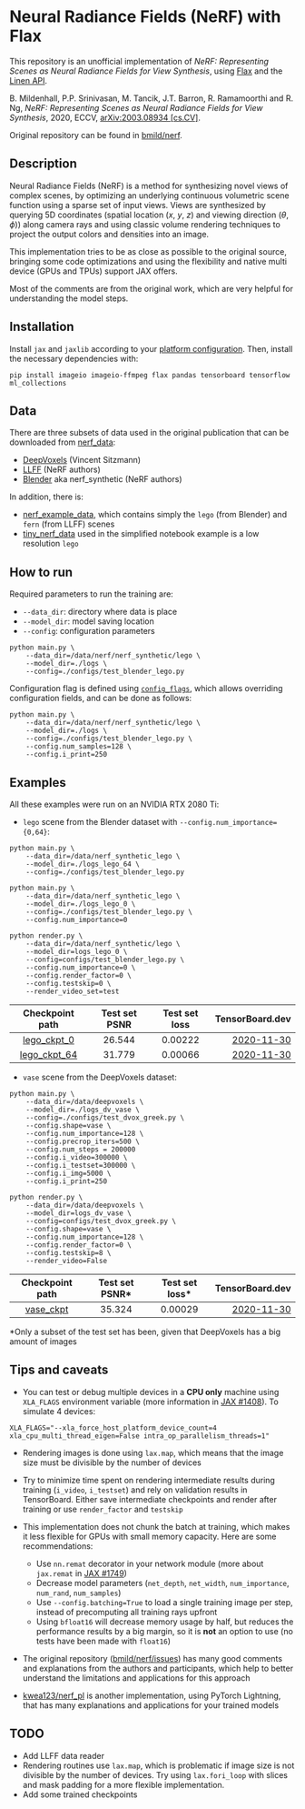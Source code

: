 # Neural Radiance Fields (NeRF) with Flax

This repository is an unofficial implementation of *NeRF: Representing Scenes as Neural Radiance Fields for View Synthesis*, using [Flax](https://github.com/google/flax) and the [Linen API](https://github.com/google/flax/tree/master/flax/linen).

B. Mildenhall, P.P. Srinivasan, M. Tancik, J.T. Barron, R. Ramamoorthi and R. Ng, *NeRF: Representing Scenes as Neural Radiance Fields for View Synthesis*, 2020, ECCV, [arXiv:2003.08934 [cs.CV]](https://arxiv.org/abs/2003.08934).

Original repository can be found in [bmild/nerf](https://github.com/bmild/nerf).

## Description

Neural Radiance Fields (NeRF) is a method for synthesizing novel views of complex scenes, by optimizing an underlying continuous volumetric scene function using a sparse set of input views. Views are synthesized by querying 5D coordinates (spatial location (*x*, *y*, *z*) and viewing direction (*θ*, *ϕ*)) along camera rays and using classic volume rendering techniques to project the output colors and densities into an image.

This implementation tries to be as close as possible to the original source, bringing some code optimizations and using the flexibility and native multi device (GPUs and TPUs) support JAX offers.

Most of the comments are from the original work, which are very helpful for understanding the model steps.

## Installation

Install `jax` and `jaxlib` according to your [platform configuration](https://github.com/google/jax#installation). Then, install the necessary dependencies with:

```
pip install imageio imageio-ffmpeg flax pandas tensorboard tensorflow ml_collections
```

## Data

There are three subsets of data used in the original publication that can be downloaded from [nerf_data](https://drive.google.com/drive/folders/128yBriW1IG_3NJ5Rp7APSTZsJqdJdfc1):
- [DeepVoxels](https://drive.google.com/open?id=1lUvJWB6oFtT8EQ_NzBrXnmi25BufxRfl) (Vincent Sitzmann)
- [LLFF](https://drive.google.com/drive/folders/14boI-o5hGO9srnWaaogTU5_ji7wkX2S7) (NeRF authors)
- [Blender](https://drive.google.com/drive/folders/1JDdLGDruGNXWnM1eqY1FNL9PlStjaKWi) aka nerf_synthetic (NeRF authors)

In addition, there is:
- [nerf_example_data](https://people.eecs.berkeley.edu/~bmild/nerf/nerf_example_data.zip), which contains simply the `lego` (from Blender) and `fern` (from LLFF) scenes
- [tiny_nerf_data](https://people.eecs.berkeley.edu/~bmild/nerf/tiny_nerf_data.npz) used in the simplified notebook example is a low resolution `lego`

## How to run

Required parameters to run the training are:
- `--data_dir`: directory where data is place
- `--model_dir`: model saving location
- `--config`: configuration parameters

```
python main.py \
    --data_dir=/data/nerf/nerf_synthetic/lego \
    --model_dir=./logs \
    --config=./configs/test_blender_lego.py
```

Configuration flag is defined using [`config_flags`](https://github.com/google/ml_collections/tree/master#config-flags), which allows overriding configuration fields, and can be done as follows:

```
python main.py \
    --data_dir=/data/nerf/nerf_synthetic/lego \
    --model_dir=./logs \
    --config=./configs/test_blender_lego.py \
    --config.num_samples=128 \
    --config.i_print=250
```

## Examples

All these examples were run on an NVIDIA RTX 2080 Ti:

- `lego` scene from the Blender dataset with `--config.num_importance={0,64}`:

```
python main.py \
    --data_dir=/data/nerf_synthetic_lego \
    --model_dir=./logs_lego_64 \
    --config=./configs/test_blender_lego.py
```

```
python main.py \
    --data_dir=/data/nerf_synthetic_lego \
    --model_dir=./logs_lego_0 \
    --config=./configs/test_blender_lego.py \
    --config.num_importance=0

python render.py \
    --data_dir=/data/nerf_synthetic/lego \
    --model_dir=logs_lego_0 \
    --config=configs/test_blender_lego.py \
    --config.num_importance=0 \
    --config.render_factor=0 \
    --config.testskip=0 \
    --render_video_set=test
```

Checkpoint path | Test set PSNR | Test set loss | TensorBoard.dev
:---------------: | :-------------: | :-------------: |---------------:
[lego_ckpt_0](https://drive.google.com/drive/folders/1h0r4ePMLueGExAqWJvWKUJORf9ju3XCF?usp=sharing) | 26.544 | 0.00222 | [2020-11-30](https://tensorboard.dev/experiment/WsKI4cYQS8OKDCMPFGPOLA)
[lego_ckpt_64](https://drive.google.com/drive/folders/1gM3eVfYQgYLsCqUDHxv0I0N3BfgAHlWE?usp=sharing) | 31.779 | 0.00066 | [2020-11-30](https://tensorboard.dev/experiment/WsKI4cYQS8OKDCMPFGPOLA)

- `vase` scene from the DeepVoxels dataset:

```
python main.py \
    --data_dir=/data/deepvoxels \
    --model_dir=./logs_dv_vase \
    --config=./configs/test_dvox_greek.py \
    --config.shape=vase \
    --config.num_importance=128 \
    --config.precrop_iters=500 \
    --config.num_steps = 200000
    --config.i_video=300000 \
    --config.i_testset=300000 \
    --config.i_img=5000 \
    --config.i_print=250

python render.py \
    --data_dir=/data/deepvoxels \
    --model_dir=logs_dv_vase \
    --config=configs/test_dvox_greek.py \
    --config.shape=vase \
    --config.num_importance=128 \
    --config.render_factor=0 \
    --config.testskip=8 \
    --render_video=False
```

Checkpoint path | Test set PSNR* | Test set loss* | TensorBoard.dev
:---------------: | :-------------: | :-------------: |---------------:
[vase_ckpt](https://drive.google.com/drive/folders/1yFquenIxwG2BfMrHOgiYZ_T9bSG8iUIN?usp=sharing) | 35.324 | 0.00029 | [2020-11-30](https://tensorboard.dev/experiment/HJN9sZNPQ9mknFNuVHkKkA)

*Only a subset of the test set has been, given that DeepVoxels has a big amount of images

## Tips and caveats

- You can test or debug multiple devices in a **CPU only** machine using `XLA_FLAGS` environment variable (more information in [JAX #1408](https://github.com/google/jax/issues/1408)). To simulate 4 devices:

```
XLA_FLAGS="--xla_force_host_platform_device_count=4 xla_cpu_multi_thread_eigen=False intra_op_parallelism_threads=1"
```

- Rendering images is done using `lax.map`, which means that the image size must be divisible by the number of devices

- Try to minimize time spent on rendering intermediate results during training (`i_video`, `i_testset`) and rely on validation results in TensorBoard. Either save intermediate checkpoints and render after training or use `render_factor` and `testskip`

- This implementation does not chunk the batch at training, which makes it less flexible for GPUs with small memory capacity. Here are some recommendations:

    - Use `nn.remat` decorator in your network module (more about `jax.remat` in [JAX #1749](https://github.com/google/jax/pull/1749))
    - Decrease model parameters (`net_depth`, `net_width`, `num_importance`, `num_rand`, `num_samples`)
    - Use `--config.batching=True` to load a single training image per step, instead of precomputing all training rays upfront
    - Using `bfloat16` will decrease memory usage by half, but reduces the performance results by a big margin, so it is **not** an option to use (no tests have been made with `float16`)

- The original repository ([bmild/nerf/issues](https://github.com/bmild/nerf/issues)) has many good comments and explanations from the authors and participants, which help to better understand the limitations and applications for this approach

- [kwea123/nerf_pl](https://github.com/kwea123/nerf_pl) is another implementation, using PyTorch Lightning, that has many explanations and applications for your trained models

## TODO

- Add LLFF data reader
- Rendering routines use `lax.map`, which is problematic if image size is not divisible by the number of devices. Try using `lax.fori_loop` with slices and mask padding for a more flexible implementation.
- Add some trained checkpoints
